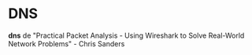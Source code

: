 DNS
=========
**dns** de "Practical Packet Analysis - Using Wireshark to Solve Real-World Network Problems" - Chris Sanders


